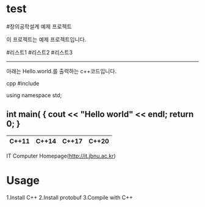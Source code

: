 # test


#창의공학설계 예제 프로젝트

이 프로젝트는 예제 프로젝트입니다.

#리스트1
#리스트2
#리스트3

------------------------------------------------

아래는 Hello.world.를 출력하는 c++코드입니다.

cpp
#include <iostream>

using namespace std;

int main(
{
cout << "Hello world" << endl;
return 0;
}
---

| C++11 | C++14 | C++17 | C++20 |
| :---: | :---: | :---: | :---: |

IT Computer Homepage(http://it.jbnu.ac.kr)

# Usage 
1.Install C++
2.Install protobuf
3.Compile with C++

